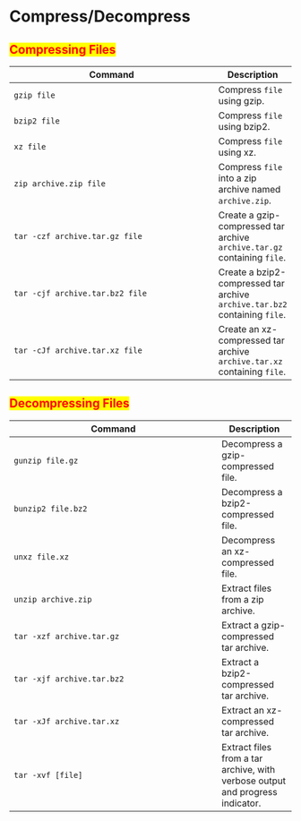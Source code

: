 # Compress/Decompress

## <mark style="color:red;">Compressing Files</mark>

<table data-header-hidden data-full-width="true"><thead><tr><th width="353">Command</th><th>Description</th></tr></thead><tbody><tr><td><code>gzip file</code></td><td>Compress <code>file</code> using gzip.</td></tr><tr><td><code>bzip2 file</code></td><td>Compress <code>file</code> using bzip2.</td></tr><tr><td><code>xz file</code></td><td>Compress <code>file</code> using xz.</td></tr><tr><td><code>zip archive.zip file</code></td><td>Compress <code>file</code> into a zip archive named <code>archive.zip</code>.</td></tr><tr><td><code>tar -czf archive.tar.gz file</code></td><td>Create a gzip-compressed tar archive <code>archive.tar.gz</code> containing <code>file</code>.</td></tr><tr><td><code>tar -cjf archive.tar.bz2 file</code></td><td>Create a bzip2-compressed tar archive <code>archive.tar.bz2</code> containing <code>file</code>.</td></tr><tr><td><code>tar -cJf archive.tar.xz file</code></td><td>Create an xz-compressed tar archive <code>archive.tar.xz</code> containing <code>file</code>.</td></tr></tbody></table>

## <mark style="color:red;">Decompressing Files</mark>

<table data-header-hidden data-full-width="true"><thead><tr><th width="355">Command</th><th>Description</th></tr></thead><tbody><tr><td><code>gunzip file.gz</code></td><td>Decompress a gzip-compressed file.</td></tr><tr><td><code>bunzip2 file.bz2</code></td><td>Decompress a bzip2-compressed file.</td></tr><tr><td><code>unxz file.xz</code></td><td>Decompress an xz-compressed file.</td></tr><tr><td><code>unzip archive.zip</code></td><td>Extract files from a zip archive.</td></tr><tr><td><code>tar -xzf archive.tar.gz</code></td><td>Extract a gzip-compressed tar archive.</td></tr><tr><td><code>tar -xjf archive.tar.bz2</code></td><td>Extract a bzip2-compressed tar archive.</td></tr><tr><td><code>tar -xJf archive.tar.xz</code></td><td>Extract an xz-compressed tar archive.</td></tr><tr><td><code>tar -xvf [file]</code></td><td>Extract files from a tar archive, with verbose output and progress indicator.</td></tr></tbody></table>
